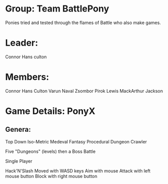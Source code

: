 # Group: Team BattlePony
Ponies tried and tested through the flames of Battle who also make games.

# Leader: 
Connor Hans culton

# Members:
Connor Hans Culton
Varun Naval
Zsombor Pirok
Lewis MackArthur Jackson

# Game Details: PonyX 
## Genera:
Top Down Iso-Metric
Medeval Fantasy
Procedural Dungeon Crawler

Five "Dungeons" (levels) then a Boss Battle

Single Player

Hack'N'Slash
Moved with WASD keys
Aim with mouse
Attack with left mouse button
Block with right mouse button
